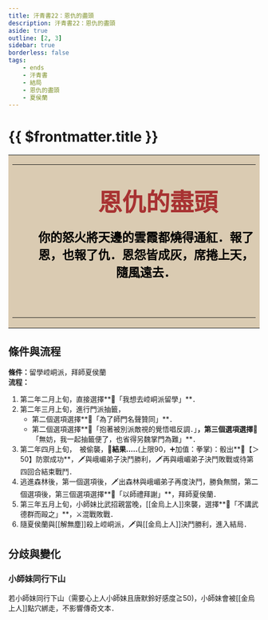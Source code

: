 ```yaml
---
title: 汗青書22：恩仇的盡頭
description: 汗青書22：恩仇的盡頭
aside: true
outline: [2, 3]
sidebar: true
borderless: false
tags:
    - ends
    - 汗青書
    - 結局
    - 恩仇的盡頭
    - 夏侯蘭
---
```


# {{ $frontmatter.title }}

<table style="text-align:center;">
    <tr>
        <td WIDTH=565 BGCOLOR="#dacbb2">
            <hr><br>
            <font size="7" color="#a83232"><strong>&emsp;&emsp;恩仇的盡頭</strong></font>
            <br>
            <br>
            <font size="5" color="000000">
            <strong>
            &emsp;&emsp;你的怒火將天邊的雲霞都燒得通紅．報了<br>
            &emsp;&emsp;恩，也報了仇．恩怨皆成灰，席捲上天，<br>
            &emsp;&emsp;隨風遠去．<br>
            &emsp;&emsp;<br>
            <br>
            </strong>
            </font>
            <hr>
        </td>
    </tr>
</table>

## 條件與流程

<strong>條件：</strong>留學崆峒派，拜師<Girl5Icon :size="`small`">夏侯蘭</Girl5Icon><br>
**流程：**<br>
1. 第二年二月上旬，直接選擇**📖「我想去崆峒派留學」**．
2. 第二年三月上旬，進行門派抽籤，
   + 第二個選項選擇**📖「為了師門名聲贊同」**．
   + 第二個選項選擇**📖「抱著被別派敵視的覺悟唱反調．」**，第三個選項選擇**📖「無妨，我一起抽籤便了，也省得另魏掌門為難」**．
3. 第二年四月上旬，　被偷襲，**🎲結果.....**(上限90，➕加值：拳掌)：骰出**🧾【＞50】防禦成功**，🗡️與峨嵋弟子決鬥勝利，🗡️再與峨嵋弟子決鬥敗戰或待第四回合結束戰鬥．
4. 逃進森林後，第一個選項後，🗡️出森林與峨嵋弟子再度決鬥，勝負無關，第二個選項後，第三個選項選擇**📖「以師禮拜謝」**，拜師<Girl5Icon :size="`small`">夏侯蘭</Girl5Icon>．
5. 第三年五月上旬，<Girl0Icon>小師妹</Girl0Icon>比武招親當晚，[[金烏上人]]來襲，選擇**📖「不講武德群而毆之」**，⚔️混戰敗戰．
6. 隨<Girl5Icon :size="`small`">夏侯蘭</Girl5Icon>與[[解無塵]]殺上崆峒派，🗡️與[[金烏上人]]決鬥勝利，進入結局．

## 分歧與變化

### 小師妹同行下山
若<Girl0Icon :size="`small`">小師妹</Girl0Icon>同行下山（需要心上人<Girl0Icon :size="`small`">小師妹</Girl0Icon>且<Girl0Icon :size="`small`">唐默鈴</Girl0Icon>好感度≧50)，<Girl0Icon :size="`small`">小師妹</Girl0Icon>會被[[金烏上人]]點穴綁走，不影響傳奇文本．
